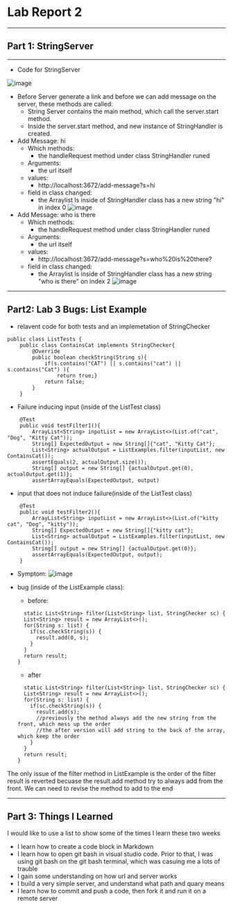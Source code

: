 # Lab Report 2
------
## Part 1: StringServer
---
- Code for StringServer

![image](https://user-images.githubusercontent.com/115119572/215466752-d0837da1-1f8a-41e5-a011-efab28677ab1.png)

- Before Server generate a link and before we can add message on the server, these methods are called:
  - String Server contains the main method, which call the server.start method.
  - Inside the server.start method, and new instance of StringHandler is created.
- Add Message: hi
  - Which methods:
    - the handleRequest method under class StringHandler runed
  - Arguments: 
    - the url itself
  - values: 
    - http://localhost:3672/add-message?s=hi 
  - field in class changed:
    - the Arraylist ls inside of StringHandler class has a new string "hi" in index 0
![image](https://user-images.githubusercontent.com/115119572/215461643-bc9e504a-4daa-4e10-b560-57107265ea53.png)
- Add Message: who is there
  - Which methods:
    - the handleRequest method under class StringHandler runed
  - Arguments: 
    - the url itself
  - values: 
    - http://localhost:3672/add-message?s=who%20is%20there?
  - field in class changed:
    - the Arraylist ls inside of StringHandler class has a new string "who is there" on index 2 
![image](https://user-images.githubusercontent.com/115119572/215466966-add1c9e9-215e-46de-89e4-095eb73457ac.png)
-----
## Part2: Lab 3 Bugs: List Example
- relavent code for both tests and an implemetation of StringChecker
````
public class ListTests {
    public class ContainsCat implements StringChecker{
        @Override
        public boolean checkString(String s){
            if(s.contains("CAT") || s.contains("cat") || s.contains("Cat") ){
                return true;}
            return false;
        }
    }
````
- Failure inducing input (inside of the ListTest class)
````
    @Test
    public void testFilter1(){
        ArrayList<String> inputList = new ArrayList<>(List.of("cat", "Dog", "Kitty Cat"));
        String[] ExpectedOutput = new String[]{"cat", "Kitty Cat"};
        List<String> actualOutput = ListExamples.filter(inputList, new ContainsCat());
        assertEquals(2, actualOutput.size());
        String[] output = new String[] {actualOutput.get(0), actualOutput.get(1)};
        assertArrayEquals(ExpectedOutput, output)
````
- input that does not induce failure(inside of the ListTest class)
````
    @Test
    public void testFilter2(){
        ArrayList<String> inputList = new ArrayList<>(List.of("kitty cat", "Dog", "kitty"));
        String[] ExpectedOutput = new String[]{"kitty cat"};
        List<String> actualOutput = ListExamples.filter(inputList, new ContainsCat());
        String[] output = new String[] {actualOutput.get(0)};
        assertArrayEquals(ExpectedOutput, output);
    }
````
- Symptom: 
![image](https://user-images.githubusercontent.com/115119572/215474288-fe3895c2-78ee-42e9-948f-c3a5a3cde620.png)

- bug (inside of the ListExample class):

  - before: 
  ````
    static List<String> filter(List<String> list, StringChecker sc) {
    List<String> result = new ArrayList<>();
    for(String s: list) {
      if(sc.checkString(s)) {
        result.add(0, s);
      }
    }
    return result;
  }
  ````
  - after
  ````
    static List<String> filter(List<String> list, StringChecker sc) {
    List<String> result = new ArrayList<>();
    for(String s: list) {
      if(sc.checkString(s)) {
        result.add(s);
        //previously the method always add the new string from the front, which mess up the order
        //the after version will add string to the back of the array, which keep the order
      }
    }
    return result;
  }
  ````
 The only issue of the filter method in ListExample is the order of the filter result is reverted becuase the result.add method try to always add from the front. We can need to revise the method to add to the end

-----
## Part 3: Things I Learned
I would like to use a list to show some of the times I learn these two weeks
- I learn how to create a code block in Markdown
- I learn how to open git bash in visual studio code. Prior to that, I was using git bash on the git bash terminal, which was casuing me a lots of trauble
- I gain some understanding on how url and server works
- I build a very simple server, and understand what path and quary means
- I learn how to commit and push a code, then fork it and run it on a remote server
